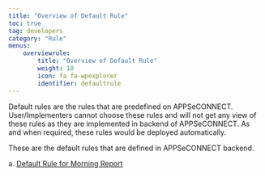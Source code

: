 ```yaml
---
title: "Overview of Default Rule"
toc: true
tag: developers
category: "Rule"
menus: 
    overviewrule:
        title: "Overview of Default Rule"
        weight: 18
        icon: fa fa-wpexplorer
        identifier: defaultrule
---
```


Default rules are the rules that are predefined on APPSeCONNECT. User/Implementers cannot choose these rules and 
will not get any view of these rules as they are implemented in backend of APPSeCONNECT. As and when required, these 
rules would be deployed automatically. 

These are the default rules that are defined in APPSeCONNECT backend.  

a.	[Default Rule for Morning Report](/rule/default-rule-for-morning-report/)    
